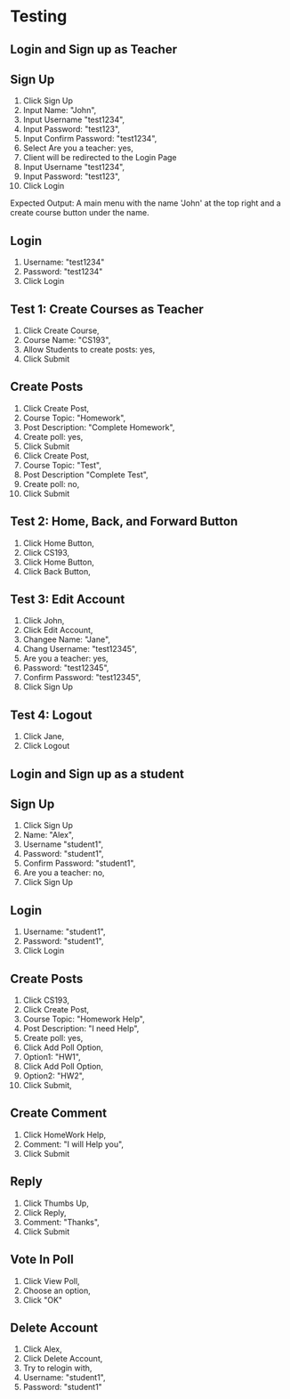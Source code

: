 # Testing

## Login and Sign up as Teacher

## Sign Up
 1. Click Sign Up
 2. Input Name: "John",
 3. Input Username "test1234",
 4. Input Password: "test123",
 5. Input Confirm Password: "test1234",
 6. Select Are you a teacher: yes,
 7. Client will be redirected to the Login Page
 8. Input Username "test1234",
 9. Input Password: "test123",
 10. Click Login

Expected Output: A main menu with the name 'John' at the top right and a create course button under the name.

## Login
 1. Username: "test1234"
 2. Password: "test1234"
 3. Click Login

## Test 1: Create Courses as Teacher
 1. Click Create Course,
 2. Course Name: "CS193",
 3. Allow Students to create posts: yes,
 4. Click Submit

## Create Posts
 1. Click Create Post,
 2. Course Topic: "Homework",
 3. Post Description: "Complete Homework",
 4. Create poll: yes,
 5. Click Submit
 6. Click Create Post,
 7. Course Topic: "Test",
 8. Post Description "Complete Test",
 9. Create poll: no,
 10. Click Submit

## Test 2: Home, Back, and Forward Button
1. Click Home Button,
2. Click CS193,
3. Click Home Button,
4. Click Back Button,

## Test 3: Edit Account
 1. Click John,
 2. Click Edit Account,
 3. Changee Name: "Jane",
 4. Chang Username: "test12345",
 5. Are you a teacher: yes,
 6. Password: "test12345",
 7. Confirm Password: "test12345",
 8. Click Sign Up

## Test 4: Logout
 1. Click Jane,
 2. Click Logout

## Login and Sign up as a student

## Sign Up
 1. Click Sign Up
 2. Name: "Alex",
 3. Username "student1",
 4. Password: "student1",
 5. Confirm Password: "student1",
 6. Are you a teacher: no,
 7. Click Sign Up

## Login
 1. Username: "student1",
 2. Password: "student1",
 3. Click Login

## Create Posts
 1. Click CS193,
 2. Click Create Post,
 3. Course Topic: "Homework Help",
 4. Post Description: "I need Help",
 5. Create poll: yes,
 6. Click Add Poll Option,
 7. Option1: "HW1",
 8. Click Add Poll Option,
 9. Option2: "HW2",
 10. Click Submit,

## Create Comment
 1. Click HomeWork Help,
 2. Comment: "I will Help you",
 3. Click Submit

## Reply
 1. Click Thumbs Up,
 2. Click Reply,
 3. Comment: "Thanks",
 4. Click Submit

## Vote In Poll
 1. Click View Poll, 
 2. Choose an option,
 3. Click "OK"

## Delete Account
 1. Click Alex,
 2. Click Delete Account,
 3. Try to relogin with,
 4. Username: "student1",
 5. Password: "student1"



